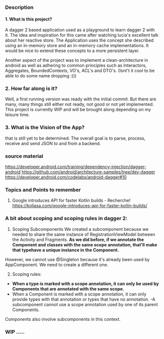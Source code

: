 ### Description

#### 1. What is this project?

A dagger 2 based application used as a playground to learn dagger 2 with it. 
The idea and inspiration for this came after watching lucia's excellent talk about her reactive
store. The Application uses the concept she described using an in-memory store and an in-memory 
cache implementations. 
It would be nice to extend these concepts to a more persistent layer.

Another aspect of the project was to implement a clean-architecture in android as well as 
adhering to common principles such as Interactors, Aggregates, BoundedContexts, VO's, ACL's 
and DTO's. (Isnt't it cool to be able to do some name dropping :))) 

### 2. How far along is it?

Well, a first running version was ready with the initial commit. But there are many, many things
still either not ready, not good or not yet implemented. This project is currently WIP and 
will be brought along depending on my leisure time.

### 3. What is the Vision of the App?

that is still yet to be determined. The overall goal is to parse, process, receive and send JSON
to and from a backend. 

### source material 
https://developer.android.com/training/dependency-injection/dagger-android
https://github.com/android/architecture-samples/tree/dev-dagger
https://developer.android.com/codelabs/android-dagger#10
 

### Topics and Points to remember

1. Google introduces API for faster Kotlin builds - Recherche! 
https://koliasa.com/google-introduces-api-for-faster-kotlin-builds/

### A bit about scoping and scoping rules in dagger 2:

1. Scoping Subcomponents
We created a subcomponent because we needed to share the same instance of RegistrationViewModel 
between the Activity and Fragments. <b>As we did before, if we annotate the Component and classes 
with the same scope annotation, that'll make that typehave a unique instance in the Component.</b>

However, we cannot use @Singleton because it's already been used by AppComponent. 
We need to create a different one.

2. Scoping rules:

- <b>When a type is marked with a scope annotation, it can only be used by Components that are 
annotated with the same scope.</b>
- When a Component is marked with a scope annotation, it can only provide types with that 
annotation or types that have no annotation.
-A subcomponent cannot use a scope annotation used by one of its parent Components.

Components also involve subcomponents in this context.

### WIP .....

